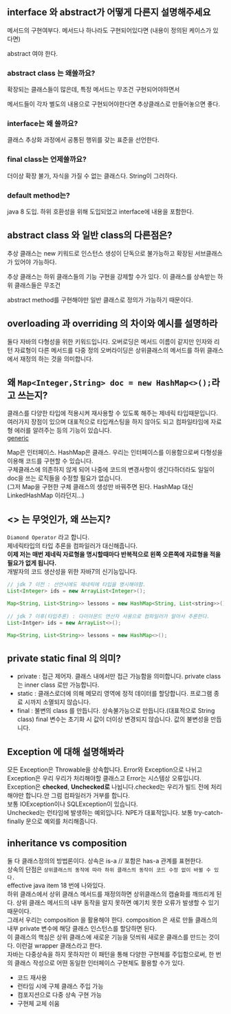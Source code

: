 
## interface 와 abstract가 어떻게 다른지 설명해주세요

메서드의 구현여부다. 메서드나 하나라도 구현되어있다면 (내용이 정의된 케이스가 있다면)

abstract 여야 한다.

### abstract class 는 왜쓸까요?

확장되는 클래스들이 많은데, 특정 메서드는 무조건 구현되어야하면서

메서드들이 각자 별도의 내용으로 구현되어야한다면 추상클래스로 만들어놓으면 좋다.

### interface는 왜 쓸까요?

클래스 추상화 과정에서 공통된 행위를 갖는 표준을 선언한다.

### final class는 언제쓸까요?

더이상 확장 불가, 자식을 가질 수 없는 클래스다. String이 그러하다.

### default method는?

java 8 도입. 하위 호환성을 위해 도입되었고 interface에 내용을 포함한다.

## abstract class 와 일반 class의 다른점은?

추상 클래스는 new 키워드로 인스턴스 생성이 단독으로 불가능하고 확장된 서브클래스가 있어야 가능하다.

추상 클래스는 하위 클래스들의 기능 구현을 강제할 수가 있다. 이 클래스를 상속받는 하위 클래스들은 무조건 

abstract method를 구현해야만 일반 클래스로 정의가 가능하기 때문이다.

## overloading 과 overriding 의 차이와 예시를 설명하라
둘다 자바의 다형성을 위한 키워드입니다.
오버로딩은 메서드 이름이 같지만 인자와 리턴 자료형이 다른 메서드를 다중 정의
오버라이딩은 상위클래스의 메서드를 하위 클래스에서 재정의 하는 것을 의미합니다.



## 왜 `Map<Integer,String> doc = new HashMap<>();`라고 쓰는지?
  클래스를 다양한 타입에 적용시켜 재사용할 수 있도록 해주는 제네릭 타입때문입니다.  
  여러가지 장점이 있으며 대표적으로 타입캐스팅을 하지 않아도 되고 컴파일타임에 자료형 에러를 알려주는 등의 기능이 있습니다.  
[generic](https://cornswrold.tistory.com/180)
  
Map은 인터페이스. HashMap은 클래스. 우리는 인터페이스를 이용함으로써 다형성을 이용해 코드를 구현할 수 있습니다.  
구체클래스에 의존하지 않게 되어 나중에 코드의 변경사항이 생긴다하더라도 일일이 doc을 쓰는 로직들을 수정할 필요가 없습니다.  
  (그저 Map을 구현한 구체 클래스의 생성만 바꿔주면 된다. HashMap 대신 LinkedHashMap 이라던지...)

## <> 는 무엇인가, 왜 쓰는지?
`Diamond Operator` 라고 합니다.  
제네릭타입의 타입 추론을 컴파일러가 대신해줍니다.  
**이제 저는 매번 제네릭 자료형을 명시할때마다 반복적으로 왼쪽 오른쪽에 자료형을 적을 필요가 없게 됩니다.**  
개발자의 코드 생산성을 위한 자바7의 신기능입니다.  
```java
// jdk 7 이전 : 선언시에도 제네릭에 타입을 명시해야함.
List<Integer> ids = new ArrayList<Integer>();

Map<String, List<String>> lessons = new HashMap<String, List<string>>();
  
// jdk 7 이후(타입추론) : 다이아몬드 연산자 사용으로 컴파일러가 알아서 추론한다. 
List<Intger> ids = new ArrayList<>();

Map<String, List<String>> lessons = new HashMap<>();
```

## private static final 의 의미?
- private : 접근 제어자. 클래스 내에서만 접근 가능함을 의미합니다. private class 는 inner class 로만 가능합니다.
- static : 클래스로더에 의해 메모리 영역에 정적 데이터를 할당합니다. 프로그램 종료 시까지 소멸되지 않습니다.
- final : 불변의 class 를 만듭니다. 상속불가능으로 만듭니다.(대표적으로 String class) final 변수는 초기화 시 값이 더이상 변경되지 않습니다. 값의 불변성을 만듭니다.

## Exception 에 대해 설명해봐라
모든 Exception은 Throwable을 상속합니다.  Error와 Exception으로 나뉘고 Exception은 우리 우리가 처리해야할 클래스고 Error는 시스템상 오류입니다.  
Exception은 **checked**, **Unchecked로** 나뉩니다.checked는 우리가 빌드 전에 처리해야만 합니다.안 그럼 컴파일러가 거부를 합니다.  
보통 IOException이나 SQLException이 있습니다.  
Unchecked는 런타임에 발생하는 예외입니다. NPE가 대표적입니다.  보통 try-catch-finally 문으로 예외를 처리해줍니다.  

## inheritance vs composition

둘 다 클래스정의의 방법론이다. 
상속은 is-a // 포함은 has-a 관계를 표현한다.  
상속의 단점은 `상위클래스의 동작에 따라 하위 클래스의 동작이 코드 수정 없이 바뀔 수 있다.`  
effective java item 18 번에 나와있다.  
하위 클래스에서 상위 클래스 메서드를 재정의하면 상위클래스의 캡슐화를 깨뜨리게 된다. 상위 클래스 메서드의 내부 동작을 알지 못하면
예기치 못한 오류가 발생할 수 있기 때문이다.  
그래서 우리는 composition 을 활용해야 한다. composition 은 새로 만들 클래스의 내부 private 변수에 해당 클래스 인스턴스를 할당하면 된다.  
이 클래스의 핵심은 상위 클래스에 새로운 기능을 덧씌워 새로운 클래스를 만드는 것이다. 이런걸 wrapper 클래스라고 한다.  
자바는 다중상속을 하지 못하지만 이 패턴을 통해 다양한 구현체를 주입함으로써, 한 번의 클래스 작성으로 어떤 동일한 인터페이스 구현체도 활용할 수가 있다. 

- 코드 재사용
- 런타임 시에 구체 클래스 주입 가능
- 컴포지션으로 다중 상속 구현 가능
- 구현체 교체 쉬움  
